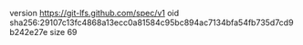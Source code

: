 version https://git-lfs.github.com/spec/v1
oid sha256:29107c13fc4868a13ecc0a81584c95bc894ac7134bfa54fb735d7cd9b242e27e
size 69
